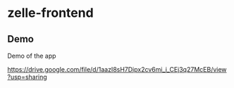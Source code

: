# zelle-frontend


## Demo

Demo of the app

https://drive.google.com/file/d/1aazI8sH7Dipx2cv6mi_i_CEj3q27McEB/view?usp=sharing
